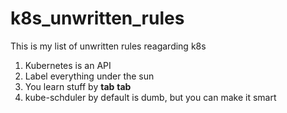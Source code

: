 # k8s_unwritten_rules
This is my list of unwritten rules reagarding k8s

1. Kubernetes is an API
2. Label everything under the sun
3. You learn stuff by **tab** **tab**
4. kube-schduler by default is dumb, but you can make it smart
